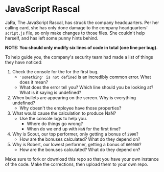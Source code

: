 # JavaScript Rascal

JaRa, The JavaScript Rascal, has struck the company headquarters. Per her calling card, she has only done damage to the company headquarters' `script.js` file, so only make changes to those files. She couldn't help herself, and has left some punny hints behind.

**NOTE: You should only modify six lines of code in total (one line per bug).**

To help guide you, the company's security team had made a list of things they have noticed:

1. Check the console for the for the first bug.
    - `'something' is not defined` is an incredibly common error. What does it mean?
    - What does the error tell you? Which line should you be looking at? What is it saying is undefined?
2. When bullets are appearing on the screen. Why is everything undefined?
    - Why doesn't the employee have those properties?
3. What would cause the calculation to produce NaN?
    - Use the console logs to help you.
        - Where do things go wrong?
        - When do we end up with `NaN` for the first time?
4. Why is Scout, our top performer, only getting a bonus of `2990`?
    - How are the bonuses calculated? What do they depend on?
5. Why is Robert, our lowest performer, getting a bonus of `660000`?
    - How are the bonuses calculated? What do they depend on?

Make sure to fork or download this repo so that you have your own instance of the code. Make the corrections, then upload them to your own repo.
